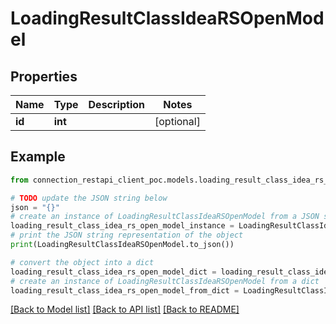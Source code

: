 # LoadingResultClassIdeaRSOpenModel


## Properties

Name | Type | Description | Notes
------------ | ------------- | ------------- | -------------
**id** | **int** |  | [optional] 

## Example

```python
from connection_restapi_client_poc.models.loading_result_class_idea_rs_open_model import LoadingResultClassIdeaRSOpenModel

# TODO update the JSON string below
json = "{}"
# create an instance of LoadingResultClassIdeaRSOpenModel from a JSON string
loading_result_class_idea_rs_open_model_instance = LoadingResultClassIdeaRSOpenModel.from_json(json)
# print the JSON string representation of the object
print(LoadingResultClassIdeaRSOpenModel.to_json())

# convert the object into a dict
loading_result_class_idea_rs_open_model_dict = loading_result_class_idea_rs_open_model_instance.to_dict()
# create an instance of LoadingResultClassIdeaRSOpenModel from a dict
loading_result_class_idea_rs_open_model_from_dict = LoadingResultClassIdeaRSOpenModel.from_dict(loading_result_class_idea_rs_open_model_dict)
```
[[Back to Model list]](../README.md#documentation-for-models) [[Back to API list]](../README.md#documentation-for-api-endpoints) [[Back to README]](../README.md)


